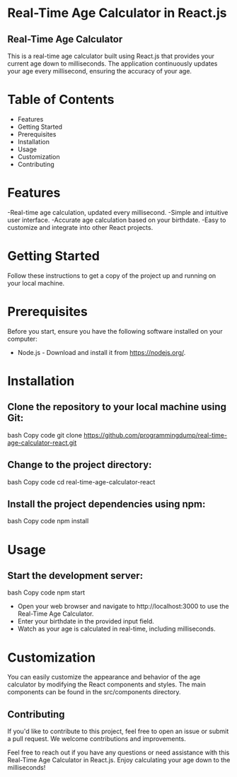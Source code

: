 # Real-Time Age Calculator in React.js
## Real-Time Age Calculator

This is a real-time age calculator built using React.js that provides your current age down to milliseconds. The application continuously updates your age every millisecond, ensuring the accuracy of your age.

# Table of Contents
- Features
- Getting Started
- Prerequisites
- Installation
- Usage
- Customization
- Contributing
  
# Features
-Real-time age calculation, updated every millisecond.
-Simple and intuitive user interface.
-Accurate age calculation based on your birthdate.
-Easy to customize and integrate into other React projects.

# Getting Started
Follow these instructions to get a copy of the project up and running on your local machine.

# Prerequisites
Before you start, ensure you have the following software installed on your computer:
- Node.js - Download and install it from https://nodejs.org/.

# Installation
## Clone the repository to your local machine using Git:
bash
Copy code
git clone https://github.com/programmingdump/real-time-age-calculator-react.git

## Change to the project directory:
bash
Copy code
cd real-time-age-calculator-react

## Install the project dependencies using npm:
bash
Copy code
npm install

# Usage

## Start the development server:

bash
Copy code
npm start

- Open your web browser and navigate to http://localhost:3000 to use the Real-Time Age Calculator.
- Enter your birthdate in the provided input field.
- Watch as your age is calculated in real-time, including milliseconds.

# Customization
You can easily customize the appearance and behavior of the age calculator by modifying the React components and styles. The main components can be found in the src/components directory.

## Contributing
If you'd like to contribute to this project, feel free to open an issue or submit a pull request. We welcome contributions and improvements.

Feel free to reach out if you have any questions or need assistance with this Real-Time Age Calculator in React.js. Enjoy calculating your age down to the milliseconds!
